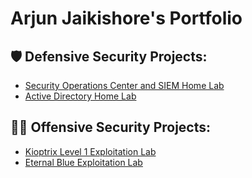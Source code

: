 <h1> Arjun Jaikishore's Portfolio </h1>

<h2>🛡️ Defensive Security Projects:</h2>

  - [Security Operations Center and SIEM Home Lab](https://github.com/arjunjaikishore/SOC-SIEM-AzureHomeLab)
  - [Active Directory Home Lab](https://github.com/arjunjaikishore/ActiveDirectory-HomeLab)

<h2>👨‍💻 Offensive Security Projects:</h2>

  - [Kioptrix Level 1 Exploitation Lab](https://github.com/arjunjaikishore/KioptrixExploitationLab)
  - [Eternal Blue Exploitation Lab](https://github.com/arjunjaikishore/EternalBlueExploitation)

<!--

Here are some ideas to get you started:

- 🔭 I’m currently working on ...
- 🌱 I’m currently learning ...
- 👯 I’m looking to collaborate on ...
- 🤔 I’m looking for help with ...
- 💬 Ask me about ...
- 📫 How to reach me: ...
- 😄 Pronouns: ...
- ⚡ Fun fact: ...
-->
